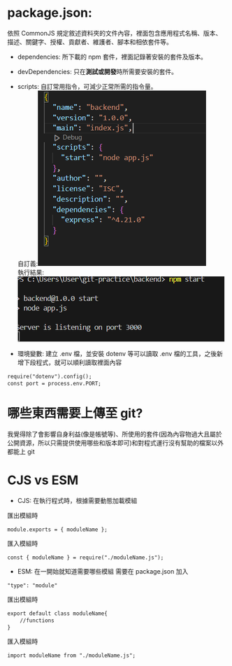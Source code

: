 # package.json:

依照 CommonJS 規定敘述資料夾的文件內容，裡面包含應用程式名稱、版本、描述、關鍵字、授權、貢獻者、維護者、腳本和相依套件等。

- dependencies: 所下載的 npm 套件，裡面記錄著安裝的套件及版本。

- devDependencies: 只在**測試或開發**時所需要安裝的套件。

- scripts: 自訂常用指令，可減少正常所需的指令量。  
   自訂義:![圖一](./assets/1.png "自訂義")  
   執行結果:![圖二](./assets/2.png "執行結果")

- 環境變數: 建立 .env 檔，並安裝 dotenv 等可以讀取 .env 檔的工具，之後新增下段程式，就可以順利讀取裡面內容

```
require("dotenv").config();
const port = process.env.PORT;
```

# 哪些東西需要上傳至 git?

我覺得除了會影響自身利益(像是帳號等)、所使用的套件(因為內容物過大且屬於公開資源，所以只需提供使用哪些和版本即可)和對程式運行沒有幫助的檔案以外都能上 git

# CJS vs ESM

- CJS: 在執行程式時，根據需要動態加載模組

匯出模組時

```
module.exports = { moduleName };
```

匯入模組時

```
const { moduleName } = require("./moduleName.js");
```

- ESM: 在一開始就知道需要哪些模組
  需要在 package.json 加入

```
"type": "module"
```

匯出模組時

```
export default class moduleName{
    //functions
}
```

匯入模組時

```
import moduleName from "./moduleName.js";
```
